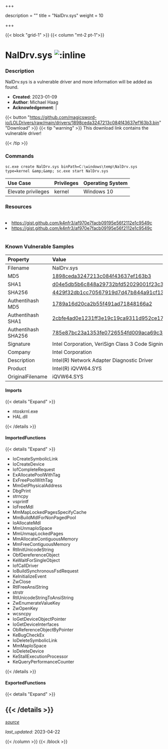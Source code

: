 +++

description = ""
title = "NalDrv.sys"
weight = 10

+++


{{< block "grid-1" >}}
{{< column "mt-2 pt-1">}}


# NalDrv.sys ![:inline](/images/twitter_verified.png) 


### Description

NalDrv.sys is a vulnerable driver and more information will be added as found.

- **Created**: 2023-01-09
- **Author**: Michael Haag
- **Acknowledgement**:  | [](https://twitter.com/)

{{< button "https://github.com/magicsword-io/LOLDrivers/raw/main/drivers/1898ceda3247213c084f43637ef163b3.bin" "Download" >}}
{{< tip "warning" >}}
This download link contains the vulnerable driver!

{{< /tip >}}

### Commands

```
sc.exe create NalDrv.sys binPath=C:\windows\temp\NalDrv.sys type=kernel &amp;&amp; sc.exe start NalDrv.sys
```

| Use Case | Privileges | Operating System | 
|:---- | ---- | ---- |
| Elevate privileges | kernel | Windows 10 |

### Resources
<br>
<li><a href=" https://gist.github.com/k4nfr3/af970e7facb09195e56f2112e1c9549c"> https://gist.github.com/k4nfr3/af970e7facb09195e56f2112e1c9549c</a></li>
<li><a href="https://gist.github.com/k4nfr3/af970e7facb09195e56f2112e1c9549c">https://gist.github.com/k4nfr3/af970e7facb09195e56f2112e1c9549c</a></li>
<br>

### Known Vulnerable Samples

| Property           | Value |
|:-------------------|:------|
| Filename           | NalDrv.sys |
| MD5                | [1898ceda3247213c084f43637ef163b3](https://www.virustotal.com/gui/file/1898ceda3247213c084f43637ef163b3) |
| SHA1               | [d04e5db5b6c848a29732bfd52029001f23c3da75](https://www.virustotal.com/gui/file/d04e5db5b6c848a29732bfd52029001f23c3da75) |
| SHA256             | [4429f32db1cc70567919d7d47b844a91cf1329a6cd116f582305f3b7b60cd60b](https://www.virustotal.com/gui/file/4429f32db1cc70567919d7d47b844a91cf1329a6cd116f582305f3b7b60cd60b) |
| Authentihash MD5   | [1789a16d20ca2b55f491ad71848166a2](https://www.virustotal.com/gui/search/authentihash%253A1789a16d20ca2b55f491ad71848166a2) |
| Authentihash SHA1  | [2cbfe4ad0e1231ff3e19c19ca9311d952ce170b7](https://www.virustotal.com/gui/search/authentihash%253A2cbfe4ad0e1231ff3e19c19ca9311d952ce170b7) |
| Authentihash SHA256| [785e87bc23a1353fe0726554fd009aca69c320a98445a604a64e23ab45108087](https://www.virustotal.com/gui/search/authentihash%253A785e87bc23a1353fe0726554fd009aca69c320a98445a604a64e23ab45108087) |
| Signature         | Intel Corporation, VeriSign Class 3 Code Signing 2010 CA, VeriSign   |
| Company           | Intel Corporation  |
| Description       | Intel(R) Network Adapter Diagnostic Driver |
| Product           | Intel(R) iQVW64.SYS |
| OriginalFilename  | iQVW64.SYS |


#### Imports
{{< details "Expand" >}}
* ntoskrnl.exe
* HAL.dll

{{< /details >}}
#### ImportedFunctions
{{< details "Expand" >}}
* IoCreateSymbolicLink
* IoCreateDevice
* IofCompleteRequest
* ExAllocatePoolWithTag
* ExFreePoolWithTag
* MmGetPhysicalAddress
* DbgPrint
* strncpy
* vsprintf
* IoFreeMdl
* MmMapLockedPagesSpecifyCache
* MmBuildMdlForNonPagedPool
* IoAllocateMdl
* MmUnmapIoSpace
* MmUnmapLockedPages
* MmAllocateContiguousMemory
* MmFreeContiguousMemory
* RtlInitUnicodeString
* ObfDereferenceObject
* KeWaitForSingleObject
* IofCallDriver
* IoBuildSynchronousFsdRequest
* KeInitializeEvent
* ZwClose
* RtlFreeAnsiString
* strstr
* RtlUnicodeStringToAnsiString
* ZwEnumerateValueKey
* ZwOpenKey
* wcsncpy
* IoGetDeviceObjectPointer
* IoGetDeviceInterfaces
* ObReferenceObjectByPointer
* KeBugCheckEx
* IoDeleteSymbolicLink
* MmMapIoSpace
* IoDeleteDevice
* KeStallExecutionProcessor
* KeQueryPerformanceCounter

{{< /details >}}
#### ExportedFunctions
{{< details "Expand" >}}

{{< /details >}}
-----



[*source*](https://github.com/magicsword-io/LOLDrivers/tree/main/yaml/naldrv.yaml)

*last_updated:* 2023-04-22








{{< /column >}}
{{< /block >}}
